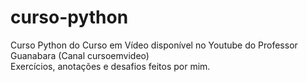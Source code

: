 # curso-python
Curso Python do Curso em Vídeo disponível no Youtube do Professor Guanabara (Canal cursoemvideo) 
<br>
Exercícios, anotações e desafios feitos por mim.
